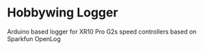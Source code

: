 # Hobbywing Logger
Arduino based logger for XR10 Pro G2s speed controllers based on Sparkfun OpenLog
